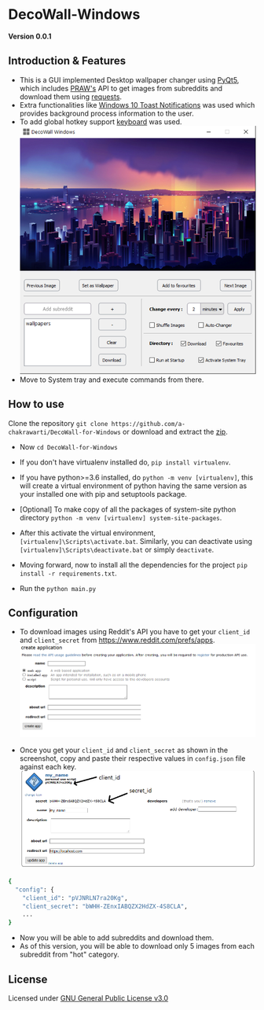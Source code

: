 # DecoWall-Windows
**Version 0.0.1**

## Introduction & Features
* This is a GUI implemented Desktop wallpaper changer using [PyQt5](https://pypi.org/project/PyQt5/), which includes [PRAW's](https://github.com/praw-dev/praw) API to get images from subreddits and download them using [requests](https://github.com/psf/requests).
* Extra functionalities like [Windows 10 Toast Notifications](https://github.com/jithurjacob/Windows-10-Toast-Notifications) was used which provides background process information to the user. 
* To add global hotkey support [keyboard](https://github.com/boppreh/keyboard) was used.
![createapp](/screenshots/ui.png)
* Move to System tray and execute commands from there.

## How to use

Clone the repository ```git clone https://github.com/a-chakrawarti/DecoWall-for-Windows``` or download and extract the [zip](https://github.com/a-chakrawarti/DecoWall-for-Windows/archive/master.zip).

* Now ```cd DecoWall-for-Windows```

* If you don't have virtualenv installed do, ```pip install virtualenv```.

* If you have python>=3.6 installed, do ```python -m venv [virtualenv]```, this will create a virtual environment of python having the same version as your installed one with pip and setuptools package.

* [Optional] To make copy of all the packages of system-site python directory ```python -m venv [virtualenv] system-site-packages```.

* After this activate the virtual environment, ```[virtualenv]\Scripts\activate.bat```. Similarly, you can deactivate using ```[virtualenv]\Scripts\deactivate.bat``` or simply ```deactivate```.

* Moving forward, now to install all the dependencies for the project ```pip install -r requirements.txt```.

* Run the ```python main.py```

## Configuration
* To download images using Reddit's API you have to get your ```client_id``` and ```client_secret``` from https://www.reddit.com/prefs/apps.
![createapp](/screenshots/reddit_1.png)

* Once you get your ```client_id``` and ```client_secret``` as shown in the screenshot, copy and paste their respective values in ```config.json``` file against each key.![createapp](/screenshots/reddit_2.png)
```sh
{
  "config": {
    "client_id": "pVJNRLN7ra20Kg",
    "client_secret": "bWHH-ZEnxIABQZX2HdZX-4S8CLA",
    ...
}
```
* Now you will be able to add subreddits and download them.
* As of this version, you will be able to download only 5 images from each subreddit from "hot" category.

## License
Licensed under [GNU General Public License v3.0](LICENSE)
